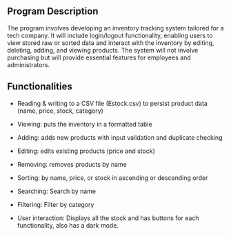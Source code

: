 ## Program Description
The program involves developing an inventory tracking system tailored for a tech company. It will include login/logout functionality, enabling users to view stored raw or sorted data and interact with the inventory by editing, deleting, adding, and viewing products. The system will not involve purchasing but will provide essential features for employees and administrators.

## Functionalities
* Reading & writing to a CSV file (Estock.csv) to persist product data (name, price, stock, category)

* Viewing: puts the inventory in a formatted table

* Adding: adds new products with input validation and duplicate checking

* Editing: edits existing products (price and stock)

* Removing: removes products by name

* Sorting: by name, price, or stock in ascending or descending order

* Searching: Search by name

* Filtering: Filter by category

* User interaction: Displays all the stock and has buttons for each functionality, also has a dark mode.

